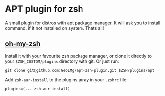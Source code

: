 # APT plugin for zsh

A small plugin for distros with apt package manager. It will ask you to install command, if it not installed on system. Thats all!

## [oh-my-zsh](https://github.com/redxtech/zsh-aur-install#oh-my-zsh)

Install it with your favourite zsh package manager, or clone it directly to your `$ZSH_CUSTOM/plugins` directory with git. Or just run:

```shell notranslate position-relative overflow-auto
git clone git@github.com:GeoLMg/apt-zsh-plugin.git $ZSH/plugins/apt
```

Add `zsh-aur-install` to the plugins array in your `.zshrc` file:

```shell notranslate position-relative overflow-auto
plugins=(... zsh-aur-install)
```

